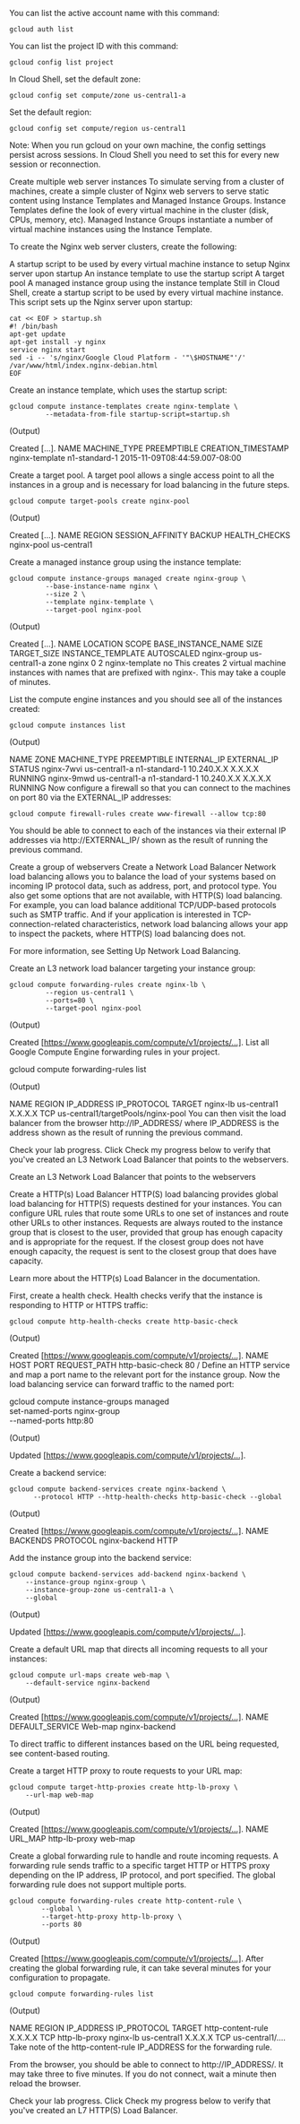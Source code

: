 You can list the active account name with this command:
```
gcloud auth list
```

You can list the project ID with this command:
```
gcloud config list project
```

In Cloud Shell, set the default zone:
```
gcloud config set compute/zone us-central1-a
```

Set the default region:
```
gcloud config set compute/region us-central1
```

Note: When you run gcloud on your own machine, the config settings persist across sessions. 
In Cloud Shell you need to set this for every new session or reconnection.

Create multiple web server instances
To simulate serving from a cluster of machines, create a simple cluster of Nginx web servers to serve 
static content using Instance Templates and Managed Instance Groups. 
Instance Templates define the look of every virtual machine in the cluster (disk, CPUs, memory, etc). 
Managed Instance Groups instantiate a number of virtual machine instances using the Instance Template.

To create the Nginx web server clusters, create the following:

A startup script to be used by every virtual machine instance to setup Nginx server upon startup
An instance template to use the startup script
A target pool
A managed instance group using the instance template
Still in Cloud Shell, create a startup script to be used by every virtual machine instance. 
This script sets up the Nginx server upon startup:
```
cat << EOF > startup.sh
#! /bin/bash
apt-get update
apt-get install -y nginx
service nginx start
sed -i -- 's/nginx/Google Cloud Platform - '"\$HOSTNAME"'/' /var/www/html/index.nginx-debian.html
EOF
```
Create an instance template, which uses the startup script:
```
gcloud compute instance-templates create nginx-template \
         --metadata-from-file startup-script=startup.sh
```
(Output)

Created [...].
NAME           MACHINE_TYPE  PREEMPTIBLE CREATION_TIMESTAMP
nginx-template n1-standard-1             2015-11-09T08:44:59.007-08:00

Create a target pool. A target pool allows a single access point to all the instances in a group 
and is necessary for load balancing in the future steps.
```
gcloud compute target-pools create nginx-pool
```
(Output)

Created [...].
NAME       REGION       SESSION_AFFINITY BACKUP HEALTH_CHECKS
nginx-pool us-central1

Create a managed instance group using the instance template:
```
gcloud compute instance-groups managed create nginx-group \
         --base-instance-name nginx \
         --size 2 \
         --template nginx-template \
         --target-pool nginx-pool
```
(Output)

Created [...].
NAME         LOCATION       SCOPE  BASE_INSTANCE_NAME  SIZE  TARGET_SIZE  INSTANCE_TEMPLATE  AUTOSCALED
nginx-group  us-central1-a  zone   nginx               0     2            nginx-template     no
This creates 2 virtual machine instances with names that are prefixed with nginx-. This may take a couple of minutes.

List the compute engine instances and you should see all of the instances created:
```
gcloud compute instances list
```
(Output)

NAME       ZONE           MACHINE_TYPE  PREEMPTIBLE INTERNAL_IP EXTERNAL_IP    STATUS
nginx-7wvi us-central1-a n1-standard-1             10.240.X.X  X.X.X.X           RUNNING
nginx-9mwd us-central1-a n1-standard-1             10.240.X.X  X.X.X.X           RUNNING
Now configure a firewall so that you can connect to the machines on port 80 via the EXTERNAL_IP addresses:

```
gcloud compute firewall-rules create www-firewall --allow tcp:80
````
You should be able to connect to each of the instances via their external IP addresses via 
http://EXTERNAL_IP/ shown as the result of running the previous command.

Create a group of webservers
Create a Network Load Balancer
Network load balancing allows you to balance the load of your systems based on incoming IP protocol data, 
such as address, port, and protocol type. 
You also get some options that are not available, with HTTP(S) load balancing. 
For example, you can load balance additional TCP/UDP-based protocols such as SMTP traffic. 
And if your application is interested in TCP-connection-related characteristics, 
network load balancing allows your app to inspect the packets, where HTTP(S) load balancing does not.

For more information, see Setting Up Network Load Balancing.

Create an L3 network load balancer targeting your instance group:
```
gcloud compute forwarding-rules create nginx-lb \
         --region us-central1 \
         --ports=80 \
         --target-pool nginx-pool
```
(Output)

Created [https://www.googleapis.com/compute/v1/projects/...].
List all Google Compute Engine forwarding rules in your project.

gcloud compute forwarding-rules list

(Output)

NAME     REGION       IP_ADDRESS     IP_PROTOCOL TARGET
nginx-lb us-central1 X.X.X.X        TCP         us-central1/targetPools/nginx-pool
You can then visit the load balancer from the browser http://IP_ADDRESS/ 
where IP_ADDRESS is the address shown as the result of running the previous command.

Check your lab progress. 
Click Check my progress below to verify that you've created an L3 Network Load Balancer that points to the webservers.

Create an L3 Network Load Balancer that points to the webservers

Create a HTTP(s) Load Balancer
HTTP(S) load balancing provides global load balancing for HTTP(S) requests destined for your instances. 
You can configure URL rules that route some URLs to one set of instances and route other URLs to other instances. 
Requests are always routed to the instance group that is closest to the user, provided that group has enough capacity 
and is appropriate for the request. 
If the closest group does not have enough capacity, the request is sent to the closest group that does have capacity.

Learn more about the HTTP(s) Load Balancer in the documentation.

First, create a health check. Health checks verify that the instance is responding to HTTP or HTTPS traffic:
```
gcloud compute http-health-checks create http-basic-check
```
(Output)

Created [https://www.googleapis.com/compute/v1/projects/...].
NAME             HOST PORT REQUEST_PATH
http-basic-check      80   /
Define an HTTP service and map a port name to the relevant port for the instance group. Now the load balancing service can forward traffic to the named port:

gcloud compute instance-groups managed \
       set-named-ports nginx-group \
       --named-ports http:80

(Output)

Updated [https://www.googleapis.com/compute/v1/projects/...].

Create a backend service:
```
gcloud compute backend-services create nginx-backend \
      --protocol HTTP --http-health-checks http-basic-check --global
```
(Output)

Created [https://www.googleapis.com/compute/v1/projects/...].
NAME          BACKENDS PROTOCOL
nginx-backend          HTTP

Add the instance group into the backend service:
```
gcloud compute backend-services add-backend nginx-backend \
    --instance-group nginx-group \
    --instance-group-zone us-central1-a \
    --global
```
(Output)

Updated [https://www.googleapis.com/compute/v1/projects/...].

Create a default URL map that directs all incoming requests to all your instances:
```
gcloud compute url-maps create web-map \
    --default-service nginx-backend
```
(Output)

Created [https://www.googleapis.com/compute/v1/projects/...].
NAME    DEFAULT_SERVICE
Web-map nginx-backend

To direct traffic to different instances based on the URL being requested, see content-based routing.

Create a target HTTP proxy to route requests to your URL map:
```
gcloud compute target-http-proxies create http-lb-proxy \
    --url-map web-map
```
(Output)

Created [https://www.googleapis.com/compute/v1/projects/...].
NAME          URL_MAP
http-lb-proxy web-map

Create a global forwarding rule to handle and route incoming requests. 
A forwarding rule sends traffic to a specific target HTTP or HTTPS proxy depending on the IP address, 
IP protocol, and port specified. The global forwarding rule does not support multiple ports.
```
gcloud compute forwarding-rules create http-content-rule \
        --global \
        --target-http-proxy http-lb-proxy \
        --ports 80
```
(Output)

Created [https://www.googleapis.com/compute/v1/projects/...].
After creating the global forwarding rule, it can take several minutes for your configuration to propagate.
```
gcloud compute forwarding-rules list
```
(Output)

NAME              REGION IP_ADDRESS    IP_PROTOCOL TARGET
http-content-rule        X.X.X.X       TCP         http-lb-proxy
nginx-lb   us-central1  X.X.X.X       TCP         us-central1/....
Take note of the http-content-rule IP_ADDRESS for the forwarding rule.

From the browser, you should be able to connect to http://IP_ADDRESS/. It may take three to five minutes. 
If you do not connect, wait a minute then reload the browser.

Check your lab progress. Click Check my progress below to verify that you've created an L7 HTTP(S) Load Balancer.


